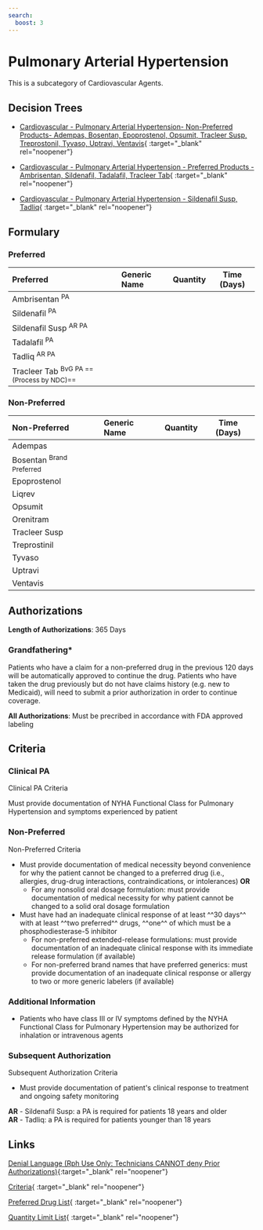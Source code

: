 ```yaml
---
search:
  boost: 3
---
```


# Pulmonary Arterial Hypertension

This is a subcategory of Cardiovascular Agents.

## Decision Trees

- [Cardiovascular - Pulmonary Arterial Hypertension- Non-Preferred Products- Adempas, Bosentan, Epoprostenol, Opsumit, Tracleer Susp, Treprostonil, Tyvaso, Uptravi, Ventavis](https://forms.office.com/Pages/ResponsePage.aspx?id=nPhjxpvvj0G9PUHkbAzgaN9UYz8EqmlIs3_TYn4TbXBURU1CRzJLWk84UTVFMzBBME5JRzlOV1JUMSQlQCN0PWcu){ :target="_blank" rel="noopener"}

- [Cardiovascular - Pulmonary Arterial Hypertension - Preferred Products - Ambrisentan, Sildenafil, Tadalafil, Tracleer Tab](https://forms.office.com/Pages/ResponsePage.aspx?id=nPhjxpvvj0G9PUHkbAzgaN9UYz8EqmlIs3_TYn4TbXBUQkxFNzBSVllHRTVQUFlESkVFMEM1RENMQyQlQCN0PWcu){ :target="_blank" rel="noopener"}

- [Cardiovascular - Pulmonary Arterial Hypertension - Sildenafil Susp, Tadliq](https://forms.office.com/Pages/ResponsePage.aspx?id=nPhjxpvvj0G9PUHkbAzgaN9UYz8EqmlIs3_TYn4TbXBUNU9MSExBTVQ5V0tTQVIzSFlDVzNLV01aVSQlQCN0PWcu){ :target="_blank" rel="noopener"}

## Formulary

### Preferred

| Preferred                                           | Generic Name | Quantity | Time (Days) |
|:----------------------------------------------------|:-------------|:--------:|:-----------:|
| Ambrisentan <sup>PA</sup>                           |              |          |             |
| Sildenafil <sup>PA</sup>                            |              |          |             |
| Sildenafil Susp <sup>AR PA</sup>                    |              |          |             |
| Tadalafil <sup>PA</sup>                             |              |          |             |
| Tadliq <sup>AR PA</sup>                             |              |          |             |
| Tracleer Tab <sup>BvG PA ==(Process by NDC)==</sup> |              |          |             |

### Non-Preferred

| Non-Preferred                                                                            | Generic Name | Quantity | Time (Days) |
|:-----------------------------------------------------------------------------------------|:-------------|:--------:|:-----------:|
| Adempas                                                                                  |              |          |             |
| <span title = "Brand Preferred: Tracleer Tab">Bosentan</span> <sup>Brand Preferred</sup> |              |          |             |
| Epoprostenol                                                                             |              |          |             |
| Liqrev                                                                                   |              |          |             |
| Opsumit                                                                                  |              |          |             |
| Orenitram                                                                                |              |          |             |
| Tracleer Susp                                                                            |              |          |             |
| Treprostinil                                                                             |              |          |             |
| Tyvaso                                                                                   |              |          |             |
| Uptravi                                                                                  |              |          |             |
| Ventavis                                                                                 |              |          |             |

## Authorizations

**Length of Authorizations**: 365 Days

### Grandfathering*

Patients who have a claim for a non-preferred drug in the previous 120 days will be automatically approved to continue the drug. Patients who have taken the drug previously but do not have claims history (e.g. new to Medicaid), will need to submit a prior authorization in order to continue coverage.

**All Authorizations**: Must be precribed in accordance with FDA approved labeling

## Criteria

### Clinical PA

Clinical PA Criteria

Must provide documentation of NYHA Functional Class for Pulmonary Hypertension and symptoms experienced by patient

### Non-Preferred

Non-Preferred Criteria

- Must provide documentation of medical necessity beyond convenience for why the patient cannot be changed to a preferred drug (i.e., allergies, drug-drug interactions, contraindications, or intolerances) **OR**
    - For any nonsolid oral dosage formulation: must provide documentation of medical necessity for why patient cannot be changed to a solid oral dosage formulation
- Must have had an inadequate clinical response of at least ^^30 days^^ with at least ^^two preferred^^ drugs, ^^one^^ of which must be a phosphodiesterase-5 inhibitor
    - For non-preferred extended-release formulations: must provide documentation of an inadequate clinical response with its immediate release formulation (if available)
    - For non-preferred brand names that have preferred generics: must provide documentation of an inadequate clinical response or allergy to two or more generic labelers (if available)

### Additional Information

- Patients who have class III or IV symptoms defined by the NYHA Functional Class for Pulmonary Hypertension may be authorized for inhalation or intravenous agents

### Subsequent Authorization

Subsequent Authorization Criteria

- Must provide documentation of patient's clinical response to treatment and ongoing safety monitoring

**AR** - Sildenafil Susp: a PA is required for patients 18 years and older </BR>
**AR** - Tadliq: a PA is required for patients younger than 18 years


## Links

[Denial Language (Rph Use Only: Technicians CANNOT deny Prior Authorizations)](https://mygainwell-my.sharepoint.com.mcas.ms/:w:/r/personal/rachel_carpenter_gainwelltechnologies_com/_layouts/15/Doc.aspx?sourcedoc=%7BCD777F63-7F18-4713-8D6A-B043BEE631F5%7D&file=Denial%20Language%20Updated%2009112023.docx&action=embedview&mobileredirect=true&wdStartOn=20&cid=f4472ece-6d4f-4694-b0c5-c150a2f53fea){:target="_blank" rel="noopener"}

[Criteria](https://medicaid.ohio.gov/static/PHM/drug-coverage/20231001+UPDL+Criteria+_v2.FINAL.pdf#page=24){ :target="_blank" rel="noopener"}

[Preferred Drug List](https://medicaid.ohio.gov/static/PHM/drug-coverage/20231001_UPDL_V2.FINAL.hyperlinks_added.pdf#page=13){ :target="_blank" rel="noopener"}

[Quantity Limit List](https://spbm.medicaid.ohio.gov/SPDocumentLibrary/DocumentLibrary/UPDL/Quantity%20Limits.pdf){ :target="_blank" rel="noopener"}
